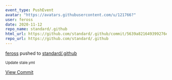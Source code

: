```yaml
---
event_type: PushEvent
avatar: "https://avatars.githubusercontent.com/u/121766?"
user: feross
date: 2020-11-12
repo_name: standard/.github
html_url: https://github.com/standard/.github/commit/5639a821649399276e376cec5f2e1c2b96e7f282
repo_url: https://github.com/standard/.github
---
```


<a href='https://github.com/feross' target='_blank'>feross</a> pushed to <a href='https://github.com/standard/.github' target='_blank'>standard/.github</a>

<small>Update stale.yml</small>

<a href='https://github.com/standard/.github/commit/5639a821649399276e376cec5f2e1c2b96e7f282' target='_blank'>View Commit</a>
